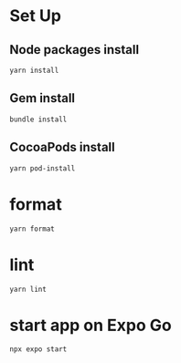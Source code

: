 # Set Up

## Node packages install

```
yarn install
```

## Gem install

```
bundle install
```

## CocoaPods install

```
yarn pod-install
```

# format

```
yarn format
```

# lint

```
yarn lint
```

# start app on Expo Go

```
npx expo start
```
